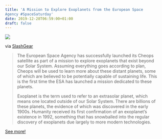 ```yaml
---
title: 'A Mission to Explore Exoplanets from the European Space
Agency #SpaceSaturday'
date: 2019-12-28T06:59:00+01:00
draft: false
---
```


![](https://cdn-blog.adafruit.com/uploads/2019/12/399px-CHEOPS_Launch-320x480.jpg)

via [SlashGear](https://www.slashgear.com/esa-launches-cheops-its-first-mission-to-explore-exoplanets-18603826/)

> The European Space Agency has successfully launched its Cheops satellite as part of a mission to explore exoplanets that exist beyond our Solar System. Assuming everything goes according to plan, Cheops will be used to learn more about these distant planets, some of which are believed to be potentially capable of sustaining life. This is the first time the ESA has launched a mission dedicated to these planets.
> 
> Exoplanet is the term used to refer to an extrasolar planet, which means one located outside of our Solar System. There are billions of these planets, the evidence of which was discovered in the early 1900s. Humanity received its first confirmation of an exoplanet’s existence in 1992, something that has snowballed into the regular discovery of exoplanets due largely to more modern technologies.

[See more!](https://www.slashgear.com/esa-launches-cheops-its-first-mission-to-explore-exoplanets-18603826/)